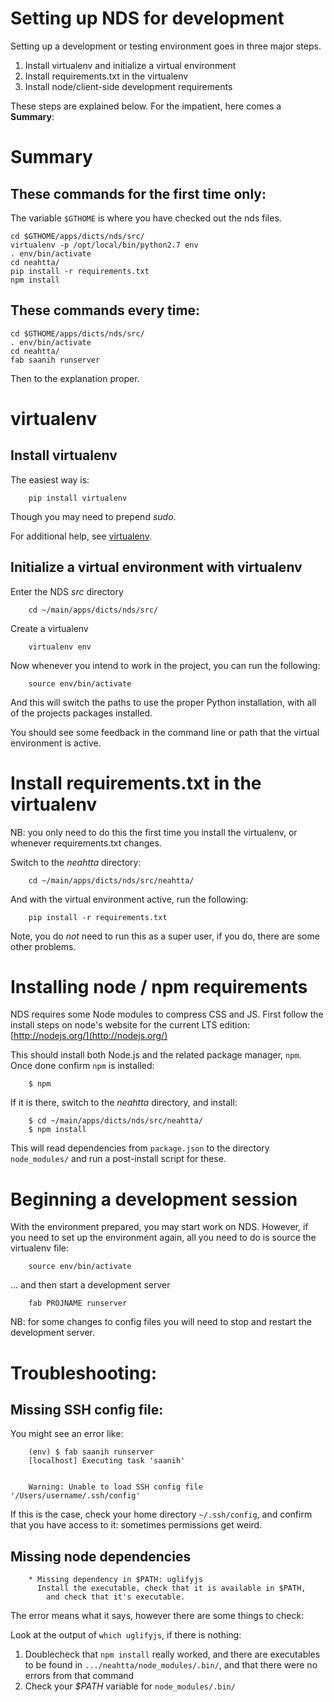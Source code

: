 # Setting up NDS for development

Setting up a development or testing environment goes in three major steps.


1. Install virtualenv and initialize a virtual environment
1. Install requirements.txt in the virtualenv
1. Install node/client-side development requirements

These steps are explained below. For the impatient, here comes a **Summary**:


# Summary


## These commands for the first time only:

The variable `$GTHOME` is where you have checked out the nds files.

```
cd $GTHOME/apps/dicts/nds/src/
virtualenv -p /opt/local/bin/python2.7 env
. env/bin/activate
cd neahtta/
pip install -r requirements.txt
npm install
``` 

## These commands every time:
``` 
cd $GTHOME/apps/dicts/nds/src/
. env/bin/activate
cd neahtta/
fab saanih runserver
```


Then to the explanation proper.



#  virtualenv

## Install virtualenv

The easiest way is: 


```
    pip install virtualenv
```


Though you may need to prepend *sudo*.


For additional help, see [virtualenv](https://pypi.python.org/pypi/virtualenv).


##  Initialize a virtual environment with virtualenv


Enter the NDS *src* directory


```
    cd ~/main/apps/dicts/nds/src/
```


Create a virtualenv


```
    virtualenv env
```


Now whenever you intend to work in the project, you can run the following:


```
    source env/bin/activate
```


And this will switch the paths to use the proper Python installation, with all
of the projects packages installed.


You should see some feedback in the command line or path that the virtual
environment is active.


#  Install requirements.txt in the virtualenv


NB: you only need to do this the first time you install the virtualenv, or
whenever requirements.txt changes.


Switch to the *neahtta* directory:


```
    cd ~/main/apps/dicts/nds/src/neahtta/
```


And with the virtual environment active, run the following:


```
    pip install -r requirements.txt
```


Note, you do *not* need to run this as a super user, if you do, there are some
other problems.


#  Installing node / npm requirements


NDS requires some Node modules to compress CSS and JS. First follow the install
steps on node's website for the current LTS edition: [http://nodejs.org/](http://nodejs.org/)


This should install both Node.js and the related package manager, `npm`. Once
done confirm `npm` is installed:


```
    $ npm
```


If it is there, switch to the *neahtta* directory, and install:


```
    $ cd ~/main/apps/dicts/nds/src/neahtta/
    $ npm install
```


This will read dependencies from `package.json` to the directory
`node_modules/` and run a post-install script for these.


#  Beginning a development session


With the environment prepared, you may start work on NDS. However, if you need
to set up the environment again, all you need to do is source the virtualenv
file:


```
    source env/bin/activate
```


... and then start a development server


```
    fab PROJNAME runserver
```


NB: for some changes to config files you will need to stop and restart the
development server.


#  Troubleshooting:


##  Missing SSH config file:


You might see an error like:


```
    (env) $ fab saanih runserver
    [localhost] Executing task 'saanih'


    Warning: Unable to load SSH config file '/Users/username/.ssh/config'
```


If this is the case, check your home directory `~/.ssh/config`, and confirm
that you have access to it: sometimes permissions get weird.


##  Missing node dependencies


```
    * Missing dependency in $PATH: uglifyjs
      Install the executable, check that it is available in $PATH,
        and check that it's executable.
```


The error means what it says, however there are some things to check:


Look at the output of `which uglifyjs`, if there is nothing:

1. Doublecheck that `npm install` really worked, and there are executables to be found in `.../neahtta/node_modules/.bin/`, and that there were no errors from that command
1. Check your *$PATH* variable for `node_modules/.bin/`






